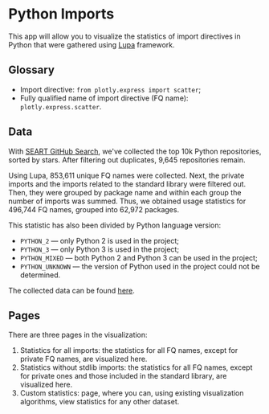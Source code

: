 # Python Imports
This app will allow you to visualize the statistics of import directives in Python that were gathered using [Lupa](https://github.com/JetBrains-Research/Lupa) framework.

## Glossary
- Import directive: `from plotly.express import scatter`;
- Fully qualified name of import directive (FQ name): `plotly.express.scatter`.

## Data

With [SEART GitHub Search](https://seart-ghs.si.usi.ch/), we've collected the top 10k Python repositories, sorted by stars. 
After filtering out duplicates, 9,645 repositories remain.

Using Lupa, 853,611 unique FQ names were collected. Next, the private imports and the imports related to the standard library were filtered out. 
Then, they were grouped by package name and within each group the number of imports was summed. 
Thus, we obtained usage statistics for 496,744 FQ names, grouped into 62,972 packages.

This statistic has also been divided by Python language version:
- `PYTHON_2` — only Python 2 is used in the project;
- `PYTHON_3` — only Python 3 is used in the project;
- `PYTHON_MIXED` — both Python 2 and Python 3 can be used in the project;
- `PYTHON_UNKNOWN` — the version of Python used in the project could not be determined.

The collected data can be found [here](../../resources/python_imports/data).

## Pages
There are three pages in the visualization:

1. Statistics for all imports: the statistics for all FQ names, except for private FQ names, are visualized here.
2. Statistics without stdlib imports: the statistics for all FQ names, except for private ones and those included in the standard library, are visualized here.
3. Custom statistics: page, where you can, using existing visualization algorithms, view statistics for any other dataset.
